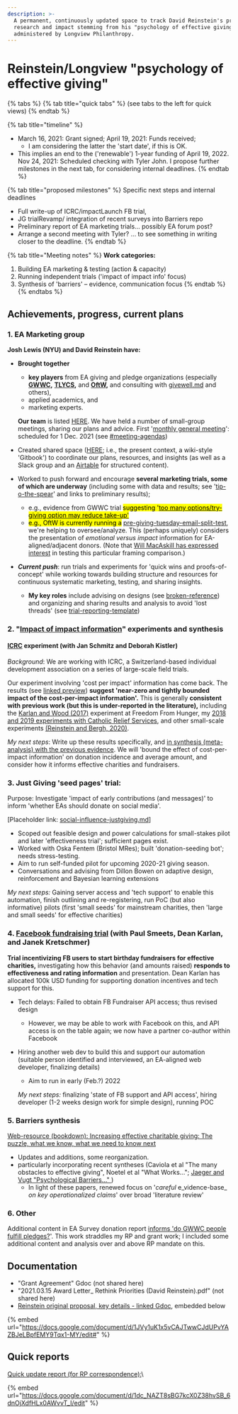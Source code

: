 ```yaml
---
description: >-
  A permanent, continuously updated space to track David Reinstein's progress on
  research and impact stemming from his "psychology of effective giving" grant,
  administered by Longview Philanthropy.
---
```


# Reinstein/Longview "psychology of effective giving"

{% tabs %}
{% tab title="quick tabs" %}
(see tabs to the left for quick views)
{% endtab %}

{% tab title="timeline" %}
* March 16, 2021: Grant signed; April 19, 2021: Funds received;
  * I am considering the latter the 'start date', if this is OK.
* This implies an end to the ('renewable') 1-year funding of April 19, 2022. Nov 24, 2021: Scheduled checking with Tyler John. I propose further milestones in the next tab, for considering internal deadlines.
{% endtab %}

{% tab title="proposed milestones" %}
Specific next steps and internal deadlines

* Full write-up of ICRC/impactLaunch FB trial,
* JG trialRevamp/ integration of recent surveys into Barriers repo
* Preliminary report of EA marketing trials... possibly EA forum post?
* Arrange a second meeting with Tyler? ... to see something in writing closer to the deadline.
{% endtab %}

{% tab title="Meeting notes" %}
**Work categories:**

1. Building EA marketing & testing (action & capacity)
2. Running independent trials ('impact of impact info' focus)
3. Synthesis of 'barriers' – evidence, communication focus
{% endtab %}
{% endtabs %}

## Achievements, progress, current plans

### 1. EA Marketing group

**Josh Lewis (NYU) and David Reinstein have:**

*   **Brought together**

    * **key players** from EA giving and pledge organizations (especially [**GWWC**](../contexts-and-environments-for-testing/gwwc/)**,** [**TLYCS**](../contexts-and-environments-for-testing/tlycs/)**,** and [**OftW**](../contexts-and-environments-for-testing/one-for-the-world/)**,** and consulting with [givewell.md](../contexts-and-environments-for-testing/other/givewell.md "mention") and others),
    * applied academics, and
    * marketing experts.

    **Our team** is listed [HERE](../organization-and-overview/our-team-and-resources/). We have held a number of small-group meetings, sharing our plans and advice. First '[monthly general meeting](../tip-o-the-spear.md#meeting-agendas)': scheduled for 1 Dec. 2021 (see [#meeting-agendas](../tip-o-the-spear.md#meeting-agendas "mention"))
* Created shared space ([HERE](https://app.gitbook.com/o/-MfFk4CTSGwVOPkwnRgx/s/-Mf8cHxdwePMZXRTKnEE/); i.e., the present context, a wiki-style 'Gitbook') to coordinate our plans, resources, and insights (as well as a Slack group and an [Airtable](../organization-and-overview/how-this-gitbook-works/other-tech.md#airtable) for structured content).
* Worked to push forward and encourage **several marketing trials, some of which are underway** (including some with data and results; see '[tip-o-the-spear](../tip-o-the-spear.md)' and links to preliminary results);
  * e.g., evidence from GWWC trial <mark style="background-color:yellow;">suggesting '</mark>[<mark style="background-color:yellow;">too many options/try-giving option may reduce take-up'</mark>](../contexts-and-environments-for-testing/gwwc/pledge-page-options-trial.md#basic-results-outcomes)
  * <mark style="background-color:yellow;">e.g., OftW is currently running a</mark> [pre-giving-tuesday-email-split-test](../contexts-and-environments-for-testing/one-for-the-world/pre-giving-tuesday-email-split-test/ "mention"), we're helping to oversee/analyze. This (perhaps uniquely) considers the presentation of _emotional versus impact_ information for EA-aligned/adjacent donors. (Note that [Will MacAskill has expressed interest](https://docs.google.com/document/d/1JVy1uK1x5vCAJTwwCJdUPvYAZBJeLBpfEMY9Tqx1-MY/edit#) in testing this particular framing comparison.)
* _**Current push**_: run trials and experiments for 'quick wins and proofs-of-concept' while working towards building structure and resources for continuous systematic marketing, testing, and sharing insights.
  * **My key roles** include advising on designs (see [broken-reference](broken-reference/ "mention")) and organizing and sharing results and analysis to avoid 'lost threads' (see [trial-reporting-template](../contexts-and-environments-for-testing/trial-reporting-template/ "mention"))

### 2. "[Impact of impact information](../contexts-and-environments-for-testing/charities-fundraisers-and-impact-information/)" experiments and synthesis

#### [ICRC](../contexts-and-environments-for-testing/charities-fundraisers-and-impact-information/icrc-quick-overview-+.md) experiment (with Jan Schmitz and Deborah Kistler)

_Background_: We are working with ICRC, a Switzerland-based individual development association on a series of large-scale field trials.

Our experiment involving 'cost per impact' information has come back. The results (see [linked preview](../contexts-and-environments-for-testing/charities-fundraisers-and-impact-information/icrc-quick-overview-+.md)) **suggest 'near-zero and tightly bounded impact of the cost-per-impact information'.** This is generally **consistent with previous work (but this is under-reported in the literature),** including the [Karlan and Wood (2017)](https://www.sciencedirect.com/science/article/abs/pii/S2214804316300490?via%3Dihub) experiment at Freedom From Hunger, my [2018 and 2019 experiments with Catholic Relief Services](https://daaronr.github.io/dualprocess/donor-voice-questions-and-tests.html#comparison-of-posterior-probabilities), and other small-scale experiments [(Reinstein and Bergh, 2020)](https://journals.sagepub.com/doi/full/10.1177/1948550619893968?casa\_token=LHG5-s5teJYAAAAA%3AFpnPvCaoS94ADEvRt772GtOEHyhfSWAbWoboSArW\_WZ13s2AACbD6Ty\_Z07M6UhPqC\_ROWKYV1A).

_My next steps_: Write up these results specifically, and [in synthesis (meta-analysis) with the previous evidence](https://daaronr.github.io/dualprocess/index.html#raises-questions). We will 'bound the effect of cost-per-impact information' on donation incidence and average amount, and consider how it informs effective charities and fundraisers.

### 3. Just Giving 'seed pages' trial:

Purpose: Investigate 'impact of early contributions (and messages)' to inform 'whether EAs should donate on social media'.

\[Placeholder link: [social-influence-justgiving.md](../contexts-and-environments-for-testing/charities-fundraisers-and-impact-information/social-influence-justgiving.md "mention")]

* Scoped out feasible design and power calculations for small-stakes pilot and later 'effectiveness trial'; sufficient pages exist.
* Worked with Oska Fentem (Bristol MRes); built 'donation-seeding bot'; needs stress-testing.
* Aim to run self-funded pilot for upcoming 2020-21 giving season.
* Conversations and advising from Dillon Bowen on adaptive design, reinforcement and Bayesian learning extensions

_My next steps:_ Gaining server access and 'tech support' to enable this automation, finish outlining and re-registering, run PoC (but also informative) pilots (first 'small seeds' for mainstream charities, then 'large and small seeds' for effective charities)

### 4. [Facebook fundraising trial](reinstein-longview-psychology-of-effective-giving-project.md#4.-facebook-fundraising-trial-with-paul-smeets-dean-karlan-and-janek-kretschmer) (with Paul Smeets, Dean Karlan, and Janek Kretschmer)

**Trial incentivizing FB users to start birthday fundraisers for effective charities,** investigating how this behavior (and amounts raised) **responds to effectiveness and rating information** and presentation. Dean Karlan has allocated 100k USD funding for supporting donation incentives and tech support for this.

* Tech delays: Failed to obtain FB Fundraiser API access; thus revised design
  * However, we may be able to work _with_ Facebook on this, and API access is on the table again; we now have a partner co-author within Facebook
*   Hiring another web dev to build this and support our automation (suitable person identified and interviewed, an EA-aligned web developer, finalizing details)

    * Aim to run in early (Feb.?) 2022

    _My next steps:_ finalizing 'state of FB support and API access', hiring developer (1-2 weeks design work for simple design), running POC

### 5. Barriers synthesis

[Web-resource (bookdown): Increasing effective charitable giving: The puzzle, what we know, what we need to know next](https://daaronr.github.io/ea\_giving\_barriers/index.html)

* Updates and additions, some reorganization.
* particularly incorporating recent syntheses (Caviola et al "The many obstacles to effective giving", Noetel et al "What Works..."; [Jaeger and Vugt "Psychological Barriers..." ](https://www.sciencedirect.com/science/article/pii/S2352250X21001779))
  * In light of these papers, renewed focus on '_careful_ e\_vidence-base\_ _on key operationalized claims_' over broad 'literature review'

### 6. Other

Additional content in EA Survey donation report [informs 'do GWWC people fulfill pledges?](https://rethinkpriorities.github.io/ea\_data\_public/eas\_donations.html#plan-actual)'. This work straddles my RP and grant work; I included some additional content and analysis over and above RP mandate on this.

## Documentation

* "Grant Agreement" Gdoc (not shared here)
* "2021.03.15 Award Letter\_ Rethink Priorities (David Reinstein).pdf" (not shared here)
* [Reinstein original proposal, key details - linked Gdoc](https://docs.google.com/document/d/1JVy1uK1x5vCAJTwwCJdUPvYAZBJeLBpfEMY9Tqx1-MY/edit#), embedded below

{% embed url="https://docs.google.com/document/d/1JVy1uK1x5vCAJTwwCJdUPvYAZBJeLBpfEMY9Tqx1-MY/edit#" %}

## Quick reports

[Quick update report (for RP correspondence):](https://docs.google.com/document/d/1dc\_NAZT8sBG7kcX0Z38hvSB\_6dnOjXdfHLx0AWvvT\_I/edit)\


{% embed url="https://docs.google.com/document/d/1dc_NAZT8sBG7kcX0Z38hvSB_6dnOjXdfHLx0AWvvT_I/edit" %}

